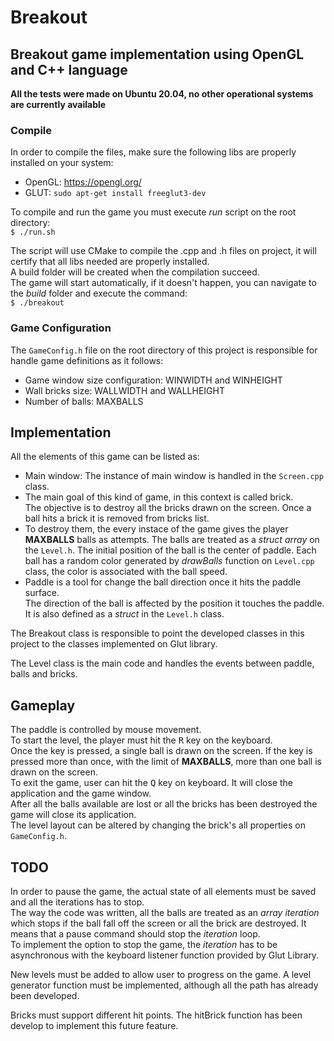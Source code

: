 # Breakout  

## Breakout game implementation using OpenGL and C++ language 

**All the tests were made on Ubuntu 20.04, no other operational systems are currently available**  

### Compile
In order to compile the files, make sure the following libs are properly installed on your system: 
* OpenGL: https://opengl.org/ 
* GLUT:  `sudo apt-get install freeglut3-dev` 

To compile and run the game you must execute <em>run</em> script on the root directory:  
`$ ./run.sh `

The script will use CMake to compile the .cpp and .h files on project, it will certify that all libs needed are properly installed.  
A build folder will be created when the compilation succeed.  
The game will start automatically, if it doesn't happen, you can navigate to the <em>build</em> folder and execute the command:  
`$ ./breakout `

### Game Configuration
The `GameConfig.h` file on the root directory of this project is responsible for handle game definitions as it follows:  
* Game window size configuration: WINWIDTH and WINHEIGHT
* Wall bricks size: WALLWIDTH and WALLHEIGHT
* Number of balls: MAXBALLS

## Implementation
All the elements of this game can be listed as:
* Main window: The instance of main window is handled in the `Screen.cpp` class. 
* The main goal of this kind of game, in this context is called brick.  
The objective is to destroy all the bricks drawn on the screen.
Once a ball hits a brick it is removed from bricks list.  
* To destroy them, the every instace of the game gives the player **MAXBALLS** balls as attempts.
The balls are treated as a <em>struct array</em> on the `Level.h`.
The initial position of the ball is the center of paddle.
Each ball has a random color generated by <em>drawBalls</em> function on `Level.cpp` class, the color is associated with the ball speed.  
* Paddle is a tool for change the ball direction once it hits the paddle surface.  
The direction of the ball is affected by the position it touches the paddle. 
It is also defined as a <em>struct</em> in the `Level.h` class.
  
The Breakout class is responsible to point the developed classes in this project to the classes implemented on Glut library.  

The Level class is the main code and handles the events between paddle, balls and bricks.
  
## Gameplay
The paddle is controlled by mouse movement.  
To start the level, the player must hit the <kbd>R</kbd> key on the keyboard.  
Once the key is pressed, a single ball is drawn on the screen. If the key is pressed more than once, with the limit of **MAXBALLS**, more than one ball is drawn on the screen.  
To exit the game, user can hit the <kbd>Q</kbd> key on keyboard. It will close the application and the game window.  
After all the balls available are lost or all the bricks has been destroyed the game will close its application.  
The level layout can be altered by changing the brick's all properties on `GameConfig.h`.

## TODO
In order to pause the game, the actual state of all elements must be saved and all the iterations has to stop.  
The way the code was written, all the balls are treated as an <em>array iteration</em> which stops if the ball fall off the screen or all the brick are destroyed.  It means that a pause command should stop the <em>iteration</em> loop.  
To implement the option to stop the game, the <em>iteration</em> has to be asynchronous with the keyboard listener function provided by Glut Library.  

New levels must be added to allow user to progress on the game. A level generator function must be implemented, although all the path has already been developed.  

Bricks must support different hit points. The hitBrick function has been develop to implement this future feature.